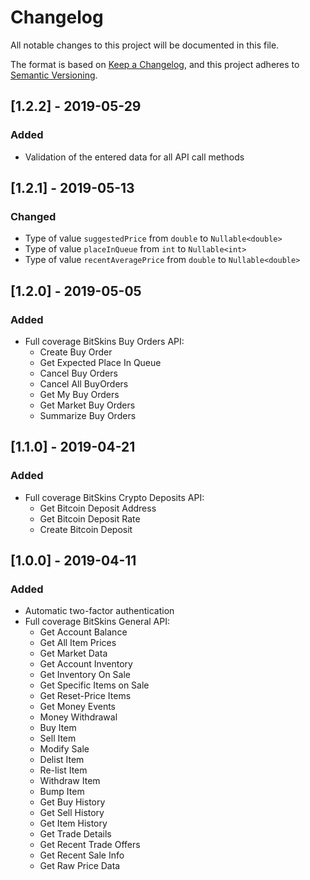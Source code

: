 # Changelog
All notable changes to this project will be documented in this file.

The format is based on [Keep a Changelog](https://keepachangelog.com/en/1.0.0/),
and this project adheres to [Semantic Versioning](https://semver.org/spec/v2.0.0.html).

## [1.2.2] - 2019-05-29
### Added
- Validation of the entered data for all API call methods

## [1.2.1] - 2019-05-13
### Changed
- Type of value ```suggestedPrice``` from ```double``` to ```Nullable<double>```
- Type of value ```placeInQueue``` from ```int``` to ```Nullable<int>```
- Type of value ```recentAveragePrice``` from ```double``` to ```Nullable<double>```

## [1.2.0] - 2019-05-05
### Added
- Full coverage BitSkins Buy Orders API:
  - Create Buy Order
  - Get Expected Place In Queue
  - Cancel Buy Orders
  - Cancel All BuyOrders
  - Get My Buy Orders
  - Get Market Buy Orders
  - Summarize Buy Orders
  
## [1.1.0] - 2019-04-21
### Added
- Full coverage BitSkins Crypto Deposits API:
  - Get Bitcoin Deposit Address
  - Get Bitcoin Deposit Rate
  - Create Bitcoin Deposit
  
## [1.0.0] - 2019-04-11
### Added
- Automatic two-factor authentication
- Full coverage BitSkins General API:
  - Get Account Balance
  - Get All Item Prices
  - Get Market Data
  - Get Account Inventory
  - Get Inventory On Sale
  - Get Specific Items on Sale
  - Get Reset-Price Items
  - Get Money Events
  - Money Withdrawal
  - Buy Item
  - Sell Item
  - Modify Sale
  - Delist Item
  - Re-list Item
  - Withdraw Item
  - Bump Item
  - Get Buy History
  - Get Sell History
  - Get Item History
  - Get Trade Details
  - Get Recent Trade Offers
  - Get Recent Sale Info
  - Get Raw Price Data
